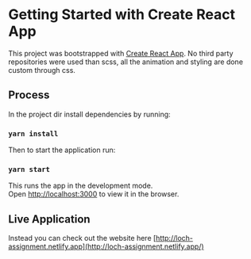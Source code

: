# Getting Started with Create React App

This project was bootstrapped with [Create React App](https://github.com/facebook/create-react-app). No third party repositories were used than scss, all the animation and styling are done custom through css.

## Process

In the project dir install dependencies by running:

### `yarn install`

Then to start the application run:

### `yarn start`

This runs the app in the development mode.\
Open [http://localhost:3000](http://localhost:3000) to view it in the browser.

## Live Application

Instead you can check out the website here [http://loch-assignment.netlify.app](http://loch-assignment.netlify.app/)
